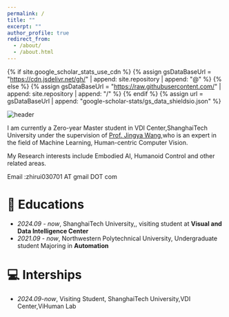 ```yaml
---
permalink: /
title: ""
excerpt: ""
author_profile: true
redirect_from: 
  - /about/
  - /about.html
---
```


{% if site.google_scholar_stats_use_cdn %}
{% assign gsDataBaseUrl = "https://cdn.jsdelivr.net/gh/" | append: site.repository | append: "@" %}
{% else %}
{% assign gsDataBaseUrl = "https://raw.githubusercontent.com/" | append: site.repository | append: "/" %}
{% endif %}
{% assign url = gsDataBaseUrl | append: "google-scholar-stats/gs_data_shieldsio.json" %}

<span class='anchor' id='about-me'></span>
![header](https://capsule-render.vercel.app/api?type=waving&height=300&color=gradient&text=Hi!%20I'm%20zhirui😚&section=header&reversal=false&textBg=false&descAlign=50&descAlignY=50&animation=fadeIn)

I am currently a Zero-year Master student in VDI Center,ShanghaiTech University under the supervision of [Prof. Jingya Wang](https://faculty.sist.shanghaitech.edu.cn/faculty/wangjingya/),who is an expert in the field of Machine Learning, Human-centric Computer Vision.

My Research interests include Embodied AI, Humanoid Control and other related areas.

Email :zhirui030701 AT gmail DOT com


# 📖 Educations
- *2024.09 - now*, ShanghaiTech University,, visiting student at **Visual and Data Intelligence Center**
- *2021.09 - now*, Northwestern Polytechnical University, Undergraduate student Majoring in **Automation**

# 💻 Interships
- *2024.09-now*, Visiting Student, ShanghaiTech University,VDI Center,ViHuman Lab




